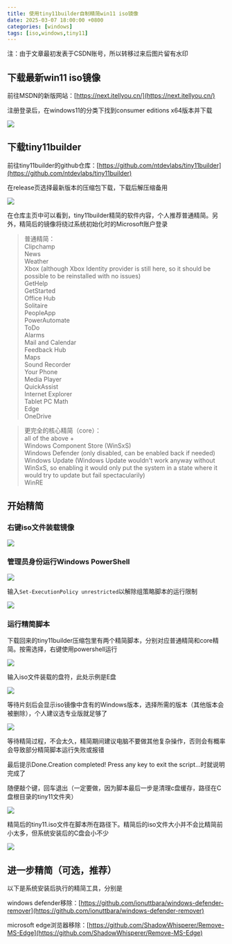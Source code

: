 ```yaml
---
title: 使用tiny11builder自制精简win11 iso镜像
date: 2025-03-07 18:00:00 +0800
categories: [windows]
tags: [iso,windows,tiny11]
---
```


注：由于文章最初发表于CSDN账号，所以转移过来后图片留有水印

## 下载最新win11 iso镜像

前往MSDN的新版网站：[https://next.itellyou.cn/](https://next.itellyou.cn/)

注册登录后，在windows11的分类下找到consumer editions x64版本并下载

![](https://tuchuang.ghostdavid.top/20250308124430630.png)

## 下载tiny11builder

前往tiny11builder的github仓库：[https://github.com/ntdevlabs/tiny11builder](https://github.com/ntdevlabs/tiny11builder​)

在release页选择最新版本的压缩包下载，下载后解压缩备用

![](https://tuchuang.ghostdavid.top/20250308124430632.png)

在仓库主页中可以看到，tiny11builder精简的软件内容，个人推荐普通精简。另外，精简后的镜像将绕过系统初始化时的Microsoft账户登录

>普通精简：  
Clipchamp  
News  
Weather  
Xbox (although Xbox Identity provider is still here, so it should be possible to be reinstalled with no issues)  
GetHelp  
GetStarted  
Office Hub  
Solitaire  
PeopleApp  
PowerAutomate  
ToDo  
Alarms  
Mail and Calendar  
Feedback Hub  
Maps  
Sound Recorder  
Your Phone  
Media Player  
QuickAssist  
Internet Explorer  
Tablet PC Math  
Edge  
OneDrive  

>更完全的核心精简（core）：  
all of the above +  
Windows Component Store (WinSxS)  
Windows Defender (only disabled, can be enabled back if needed)  
Windows Update (Windows Update wouldn't work anyway without WinSxS, so enabling it would only put the system in a state where it would try to update but fail spectacularily)  
WinRE  

## 开始精简

### 右键iso文件装载镜像

![](https://tuchuang.ghostdavid.top/20250308124430633.png)

### 管理员身份运行Windows PowerShell

![](https://tuchuang.ghostdavid.top/20250308124430634.png)

输入`Set-ExecutionPolicy unrestricted`以解除组策略脚本的运行限制

![](https://tuchuang.ghostdavid.top/20250308124430635.png)

### 运行精简脚本

下载回来的tiny11builder压缩包里有两个精简脚本，分别对应普通精简和core精简。按需选择，右键使用powershell运行

![](https://tuchuang.ghostdavid.top/20250308124430636.png)

输入iso文件装载的盘符，此处示例是E盘

![](https://tuchuang.ghostdavid.top/20250308124430637.png)

等待片刻后会显示iso镜像中含有的Windows版本，选择所需的版本（其他版本会被删除），个人建议选专业版就足够了

![](https://tuchuang.ghostdavid.top/20250308124430638.png)

等待精简过程，不会太久，精简期间建议电脑不要做其他复杂操作，否则会有概率会导致部分精简脚本运行失败或报错

最后提示Done.Creation completed! Press any key to exit the script...时就说明完成了

随便敲个键，回车退出（一定要做，因为脚本最后一步是清理c盘缓存，路径在C盘根目录的tiny11文件夹）

![](https://tuchuang.ghostdavid.top/20250308124430639.png)

精简后的tiny11.iso文件在脚本所在路径下。精简后的iso文件大小并不会比精简前小太多，但系统安装后的C盘会小不少

![](https://tuchuang.ghostdavid.top/20250308124430640.png)

## 进一步精简（可选，推荐）

以下是系统安装后执行的精简工具，分别是

windows defender移除：[https://github.com/ionuttbara/windows-defender-remover](https://github.com/ionuttbara/windows-defender-remover)

microsoft edge浏览器移除：[https://github.com/ShadowWhisperer/Remove-MS-Edge](https://github.com/ShadowWhisperer/Remove-MS-Edge)
